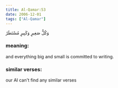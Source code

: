 ```yaml
---
title: Al-Qamar:53
date: 2006-12-01
tags: ["Al-Qamar"]
---
```

وَكُلُّ صَغِيرٍ وَكَبِيرٍ مُسْتَطَرٌ
### meaning: 
and everything big and small is committed to writing.
### similar verses: 

our AI can't find any similar verses




